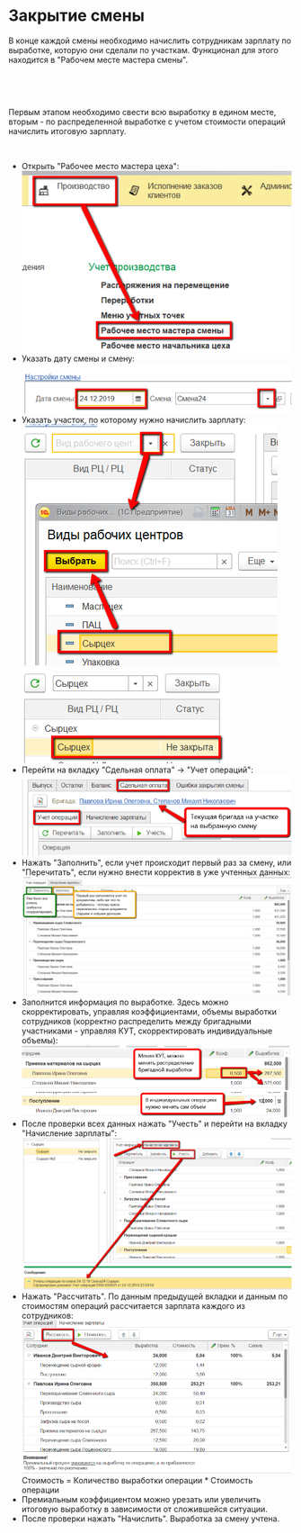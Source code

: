 # Закрытие смены


В конце каждой смены необходимо начислить сотрудникам зарплату по
выработке, которую они сделали по участкам. Функционал для этого
находится в "Рабочем месте мастера смены".

 

 

Первым этапом необходимо свести всю выработку в едином месте, вторым -
по распределенной выработке с учетом стоимости операций начислить
итоговую зарплату.

 

-   Открыть "Рабочее место мастера цеха":  
![](CloseWorkShift.assets/drex_zakrytie_smeny_6_custom.png)
-   Указать дату смены и смену:  
![](CloseWorkShift.assets/drex_zakrytie_smeny_6_custom_2.png)
-   Указать участок, по которому нужно начислить зарплату:  
![](CloseWorkShift.assets/drex_zakrytie_smeny_6_custom_3.png)  
![](CloseWorkShift.assets/drex_zakrytie_smeny_6_custom_4.png)
-   Перейти на вкладку "Сдельная оплата" -\> "Учет операций":  
![](CloseWorkShift.assets/drex_zakrytie_smeny_6_custom_5.png)
-   Нажать "Заполнить", если учет происходит первый раз за смену, или
    "Перечитать", если нужно внести корректив в уже учтенных данных:  
![](CloseWorkShift.assets/drex_zakrytie_smeny_6_custom_6.png)
-   Заполнится информация по выработке. Здесь можно скорректировать,
    управляя коэффициентами, объемы выработки сотрудников (корректно
    распределить между бригадными участниками - управляя КУТ,
    скорректировать индивидуальные объемы):  
![](CloseWorkShift.assets/drex_zakrytie_smeny_6_custom_7.png)  
![](CloseWorkShift.assets/drex_zakrytie_smeny_6_custom_8.png)
-   После проверки всех данных нажать "Учесть" и перейти на вкладку
    "Начисление зарплаты":  
![](CloseWorkShift.assets/drex_zakrytie_smeny_6_custom_9.png)
-   Нажать "Рассчитать". По данным предыдущей вкладки и данным по
    стоимостям операций рассчитается зарплата каждого из сотрудников:  
![](CloseWorkShift.assets/drex_zakrytie_smeny_6_custom_10.png)  
Стоимость = Количество выработки операции \* Стоимость операции  
- Премиальным коэффициентом можно урезать или увеличить итоговую
    выработку в зависимости от сложившейся ситуации.   
-   После проверки нажать "Начислить". Выработка за смену учтена.

